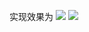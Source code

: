实现效果为
![](https://i.loli.net/2021/04/21/ez5yUwVMlkScYxX.png)
![](https://i.loli.net/2021/04/21/WEYqdgolXDraPNk.png)